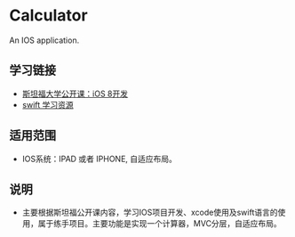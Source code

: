 # Calculator
An IOS application.

## 学习链接
- [斯坦福大学公开课：iOS 8开发](http://open.163.com/movie/2015/2/L/C/MAIKHN60A_MAIKILOLC.html)
- [swift 学习资源](https://github.com/ipader/SwiftGuide)

## 适用范围
- IOS系统：IPAD 或者 IPHONE, 自适应布局。

## 说明
- 主要根据斯坦福公开课内容，学习IOS项目开发、xcode使用及swift语言的使用，属于练手项目。主要功能是实现一个计算器，MVC分层，自适应布局。
